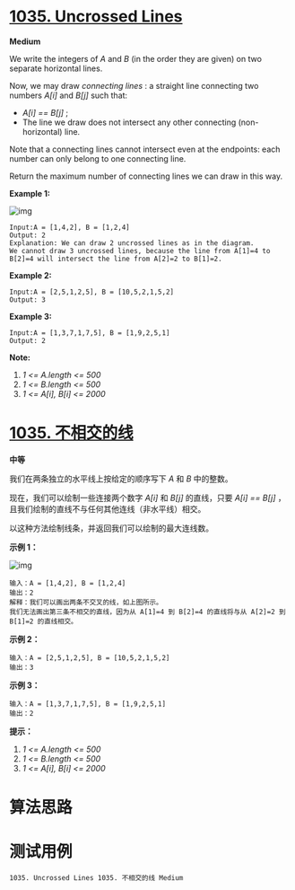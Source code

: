 # [1035. Uncrossed Lines][enTitle]

**Medium**

We write the integers of  *A*  and  *B*  (in the order they are given) on two separate horizontal lines.

Now, we may draw  *connecting lines* : a straight line connecting two numbers  *A[i]*  and  *B[j]*  such that:

-  *A[i] == B[j]* ; 
- The line we draw does not intersect any other connecting (non-horizontal) line.

Note that a connecting lines cannot intersect even at the endpoints: each number can only belong to one connecting line.

Return the maximum number of connecting lines we can draw in this way.



**Example 1:** 

![img](https://assets.leetcode.com/uploads/2019/04/26/142.png)

```
Input:A = [1,4,2], B = [1,2,4]
Output: 2
Explanation: We can draw 2 uncrossed lines as in the diagram.
We cannot draw 3 uncrossed lines, because the line from A[1]=4 to B[2]=4 will intersect the line from A[2]=2 to B[1]=2.
```


**Example 2:** 

```
Input:A = [2,5,1,2,5], B = [10,5,2,1,5,2]
Output: 3
```


**Example 3:** 

```
Input:A = [1,3,7,1,7,5], B = [1,9,2,5,1]
Output: 2
```







**Note:** 

1.  *1 <= A.length <= 500*  
2.  *1 <= B.length <= 500*  
3.  *1 <= A[i], B[i] <= 2000* 


# [1035. 不相交的线][cnTitle]

**中等**

我们在两条独立的水平线上按给定的顺序写下  *A*  和  *B*  中的整数。

现在，我们可以绘制一些连接两个数字  *A[i]*  和  *B[j]*  的直线，只要  *A[i] == B[j]* ，且我们绘制的直线不与任何其他连线（非水平线）相交。

以这种方法绘制线条，并返回我们可以绘制的最大连线数。



**示例 1：** 

![img](https://assets.leetcode-cn.com/aliyun-lc-upload/uploads/2019/04/28/142.png)

```
输入：A = [1,4,2], B = [1,2,4]
输出：2
解释：我们可以画出两条不交叉的线，如上图所示。
我们无法画出第三条不相交的直线，因为从 A[1]=4 到 B[2]=4 的直线将与从 A[2]=2 到 B[1]=2 的直线相交。
```

**示例 2：** 

```
输入：A = [2,5,1,2,5], B = [10,5,2,1,5,2]
输出：3

```

**示例 3：** 

```
输入：A = [1,3,7,1,7,5], B = [1,9,2,5,1]
输出：2
```



**提示：** 

1.  *1 <= A.length <= 500*  
2.  *1 <= B.length <= 500*  
3.  *1 <= A[i], B[i] <= 2000* 






# 算法思路

# 测试用例
```
1035. Uncrossed Lines 1035. 不相交的线 Medium
```

[enTitle]: https://leetcode.com/problems/uncrossed-lines/
[cnTitle]: https://leetcode-cn.com/problems/uncrossed-lines/
